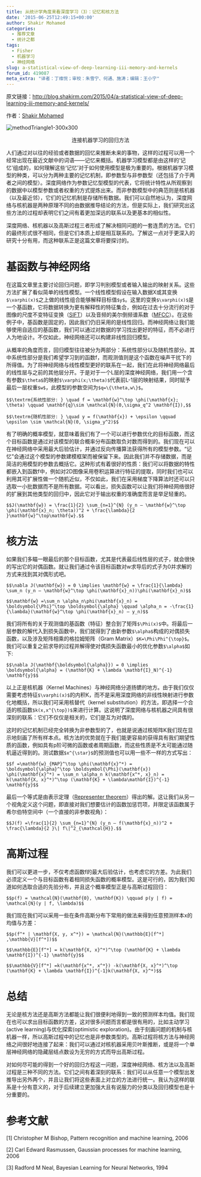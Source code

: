 ```yaml
---
title: 从统计学角度来看深度学习（3）：记忆和核方法
date: '2015-06-25T12:49:15+00:00'
author: Shakir Mohamed
categories:
  - 推荐文章
  - 统计之都
tags:
  - Fisher
  - 机器学习
  - 神经网络
slug: a-statistical-view-of-deep-learning-iii-memory-and-kernels
forum_id: 419087
meta_extra: "译者：丁维悦；审校：朱雪宁、何通、施涛；编辑：王小宁"
---
```


原文链接：<http://blog.shakirm.com/2015/04/a-statistical-view-of-deep-learning-iii-memory-and-kernels/>

作者：[Shakir Mohamed](http://www.shakirm.com/)

![methodTriangle1-300x300](https://uploads.cosx.org/2015/06/methodTriangle1-300x300.png)

<p style="text-align:center">连接机器学习的回归方法</p>

人们通过对以往的经验或者数据的回忆来推断未来的事物，这样的过程可以用一个经常出现在最近文献中的词语——记忆来概括。机器学习模型都是由这样的‘记忆’组成的，如何理解这些‘记忆’对于如何使用模型是极为重要的。根据机器学习模型的种类，可以分为两种主要的记忆机制，即参数型与非参数型（还包括了介于两者之间的模型）。深度网络作为参数记忆型模型的代表，它将统计特性从所观察到的数据中以模型参数或者权重的方式提炼出来。而非参数模型中的典范则是核机器（以及最近邻），它们的记忆机制是存储所有数据。我们可以自然地认为，深度网络与核机器是两种原理不同的由数据推导结论的方法，但是实际上，我们研究出这些方法的过程却表明它们之间有着更加深远的联系以及更基本的相似性。

深度网络、核机器以及高斯过程三者形成了解决相同问题的一套连贯的方法。它们的最终形式很不相同，但是它们本质上却是相互联系的。了解这一点对于更深入的研究十分有用，而这种联系正是这篇文章将要探讨的。
<!--more-->

# 基函数与神经网络

在这篇文章里主要讨论回归问题，即学习判别模型或者输入输出的映射关系。这些方法扩展了看似简单的线性模型。一个线性模型假设在输入数据X或其变换`$\varphi(x)$`之上做的线性组合能够解释目标值`$y$`。这里的变换`$\varphi(x)$`是一个基函数，它将数据转换为更有解释性的特征集合，例如在过去十分流行的对于图像的尺度不变特征变换（[SIFT](https://en.wikipedia.org/wiki/Scale-invariant_feature_transform)）以及音频的美尔倒频谱系数（[MFCC](https://en.wikipedia.org/wiki/Mel-frequency_cepstrum)）。在这些例子中，基函数是固定的，因此我们仍旧采用的是线性回归。而神经网络让我们能够使用自适应的基函数，我们可以通过对数据的学习找出更好的特征，而不必进行人为地设计。不仅如此，神经网络还可以构建非线性回归模型。

从概率的角度而言，回归模型往往被分为两部分：系统性部分以及随机性部分。其中系统性部分是我们希望学习到的函数f，而观测值则是这个函数在噪声干扰下的所得值。为了将神经网络与线性模型更好的联系在一起，我们在此将神经网络最后的线性层与之前的其他层分开。于是对于一个L层的深度神经网络，我们用一个含有参数`$\theta$`的映射`$\varphi(x;\theta)$`代表前L-1层的映射结果，同时赋予最后一层权重`$w$`，此模型的参数空间为`$q=\{\theta,w\}$`。

`$$\textrm{系统性部分: } \quad f = \mathbf{w}^\top \phi(\mathbf{x}; \theta) \qquad \mathbf{q}\sim \mathcal{N}(0,\sigma_q^2 \mathbf{I}),$$`

`$$\textrm{随机性部分: } \quad y = f(\mathbf{x}) + \epsilon \qquad \epsilon \sim \mathcal{N}(0, \sigma_y^2)$$`

有了明确的概率模型，就意味着我们有了一个可以进行参数优化的目标函数，而这个目标函数是通过对该模型的联合概率分布函数取负对数而得到的。我们现在可以在神经网络中采用最大后验估计，并通过反向传播算法获得所有的模型参数。“记忆”会通过这个模型的参数建模框架而被保留下来。因此我们并不存储数据，而是简洁的用模型的参数去概括它。这种形式有着很好的性质：我们可以将数据的特性都嵌入到函数f中，例如对2D图像采用卷积运算进行特征的提取，同时我们也可以利用其可扩展性做一个随机近似，不仅如此，我们在采用梯度下降算法时还可以只选取一小批数据而不是所有数据。可以看出，损失函数可以让我们将神经网络很好的扩展到其他类型的回归中，因此它对于输出权重的准确度而言是举足轻重的。

`$$J(\mathbf{w}) = \frac{1}{2} \sum_{n=1}^{N} (y_n – \mathbf{w}^\top \phi(\mathbf{x}_n; \theta))^2 + \frac{\lambda}{2 }\mathbf{w}^\top\mathbf{w}.$$`

# 核方法

如果我们多瞄一眼最后的那个目标函数，尤其是代表最后线性层的式子，就会很快的写出它的对偶函数。就让我们通过令该目标函数对w求导后的式子为0并求解的方式来找到其对偶形式吧。

`$$\nabla J(\mathbf{w}) = 0 \implies \mathbf{w} = \frac{1}{\lambda} \sum_n (y_n – \mathbf{w}^\top \phi(\mathbf{x}_n))\phi(\mathbf{x}_n)$$`

`$$\mathbf{w} =\sum_n \alpha_n\phi(\mathbf{x}_n) = \boldsymbol{\Phi}^\top \boldsymbol{\alpha} \qquad \alpha_n = -\frac{1}{\lambda}(\mathbf{w}^\top \phi(\mathbf{x}_n) – y_n)$$`

我们将所有的关于观测值的基函数（特征）整合到了矩阵`$\Phi(x)$`中。将最后一层参数的解代入到损失函数中，我们就得到了由新参数`$\alpha$`构成的对偶损失函数，以及涉及矩阵相乘的格拉姆矩阵（Gram Matrix）`$K=\Phi\Phi^{\top}$`。我们可以重复之前求导的过程并解得使对偶损失函数最小的优化参数`$\alpha$`如下:

`$$\nabla J(\mathbf{\boldsymbol{\alpha}}) = 0 \implies \boldsymbol{\alpha} = (\mathbf{K} + \lambda \mathbf{I}_N)^{-1} \mathbf{y}$$`
  
以上正是核机器（Kernel Machines）与神经网络分道扬镳的地方。由于我们仅仅需要考虑特征`$\varphi(x)$`的内积K，而不是采用深度网络的非线性映射进行参数化地概括，所以我们可采用核替代（kernel substitution）的方法，即选择一个合适的核函数`$k(x,x^{\top})$`来进行计算。这说明了深度网络与核机器之间具有很深刻的联系：它们不仅仅是相关的，它们是互为对偶的。

这时的记忆机制已经完全转换为非参数型的了，也就是说通过核矩阵K我们现在显示地刻画了所有样本点。核方法的优势就在于我们能更容易的获得具有我们期望性质的函数，例如具有p阶可微的函数或者周期函数，而这些性质是不太可能通过随机逼近得到的。测试数据`$x^{\star}$`的预测值也可以用一些不一样的方式写出：

`$$f =\mathbf{w}_{MAP}^\top \phi(\mathbf{x}^*) = \boldsymbol{\alpha}^\top \boldsymbol{\Phi}(\mathbf{x}) \phi(\mathbf{x}^*) = \sum_n \alpha_n k(\mathbf{x^*, x}_n) = k(\mathbf{X, x}^*)^\top (\mathbf{K} + \lambda\mathbf{I})^{-1} \mathbf{y}$$`
  
最后一个等式是由表示定理（[Representer theorem](http://en.wikipedia.org/wiki/Representer_theorem)）得出的解。这让我们从另一个视角定义这个问题，即直接对我们想要估计的函数加惩罚项，并限定该函数属于希尔伯特空间中（一个直接的非参数视角）：

`$$J(f) =\frac{1}{2} \sum_{n=1}^{N} (y_n – f(\mathbf{x}_n))^2 + \frac{\lambda}{2 }\| f\|^2_{\mathcal{H}}.$$`
  
# 高斯过程

我们可以更进一步，不仅考虑函数f的最大后验估计，也考虑它的方差。为此我们必须定义一个与目标函数有着相同损失函数的概率模型。这是可行的，因为我们知道如何选取合适的先验分布，并且这个概率模型正是与高斯过程回归：

`$$p(f) = \mathcal{N}(\mathbf{0}, \mathbf{K}) \qquad p(y | f) = \mathcal{N}(y | f, \lambda)$$`
  
我们现在我们可以采用一些在条件高斯分布下常用的做法来得到任意预测样本x的均值与方差：

`$$p(f^* | \mathbf{X, y, x^*}) = \mathcal{N}(\mathbb{E}[f^*] ,\mathbb{V}[f^*])$$`

`$$\mathbb{E}[f^*] = k(\mathbf{X, x}^*)^\top (\mathbf{K} + \lambda \mathbf{I})^{-1} \mathbf{y}$$`

`$$\mathbb{V}[f^*] =k(\mathbf{x^*, x^*}) -k(\mathbf{X, x}^*)^\top (\mathbf{K} + \lambda \mathbf{I})^{-1}k(\mathbf{X, x}^*)$$`
  
# 总结

无论是核方法还是高斯方法都能让我们很便利地得到一致的预测样本均值。我们现在也可以求出目标函数的方差，这对很多问题而言都是很有用的，比如主动学习(active learning)与优化探索(optimistic exploration)。由于刻画问题的机制与核机器一样，所以高斯过程中的记忆也是非参数类型的。高斯过程将核方法与神经网络之间很好地连接了起来：我们可以通过对核机器采用贝叶斯推断，或是将一个单层神经网络的隐藏层结点数设为无穷的方式而导出高斯过程。

对如何尽可能的得到一个好的回归方程这一问题，深度神经网络、核方法以及高斯过程是三种不同的方法。它们之间有着深刻的联系：我们可以从任意一个模型出发推导出另外两个，并且让我们将这些表面上对立的方法进行统一。我认为这样的联系是十分有意义的，对于后续建立更加强大且有说服力的分类以及回归模型也是十分重要的。

# 参考文献

[1] Christopher M Bishop, Pattern recognition and machine learning, 2006

[2] Carl Edward Rasmussen, Gaussian processes for machine learning, 2006

[3] Radford M Neal, Bayesian Learning for Neural Networks, 1994
